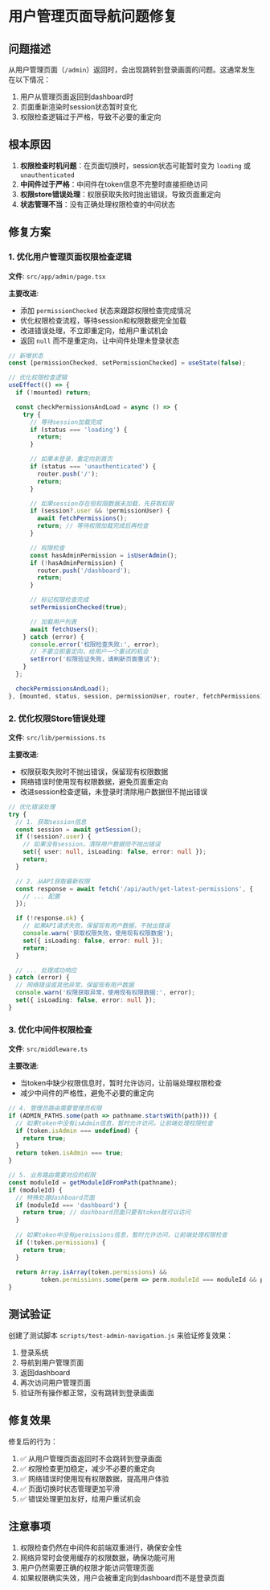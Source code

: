 # 用户管理页面导航问题修复

## 问题描述

从用户管理页面（`/admin`）返回时，会出现跳转到登录画面的问题。这通常发生在以下情况：

1. 用户从管理页面返回到dashboard时
2. 页面重新渲染时session状态暂时变化
3. 权限检查逻辑过于严格，导致不必要的重定向

## 根本原因

1. **权限检查时机问题**：在页面切换时，session状态可能暂时变为 `loading` 或 `unauthenticated`
2. **中间件过于严格**：中间件在token信息不完整时直接拒绝访问
3. **权限store错误处理**：权限获取失败时抛出错误，导致页面重定向
4. **状态管理不当**：没有正确处理权限检查的中间状态

## 修复方案

### 1. 优化用户管理页面权限检查逻辑

**文件**: `src/app/admin/page.tsx`

**主要改进**:
- 添加 `permissionChecked` 状态来跟踪权限检查完成情况
- 优化权限检查流程，等待session和权限数据完全加载
- 改进错误处理，不立即重定向，给用户重试机会
- 返回 `null` 而不是重定向，让中间件处理未登录状态

```typescript
// 新增状态
const [permissionChecked, setPermissionChecked] = useState(false);

// 优化权限检查逻辑
useEffect(() => {
  if (!mounted) return;

  const checkPermissionsAndLoad = async () => {
    try {
      // 等待session加载完成
      if (status === 'loading') {
        return;
      }

      // 如果未登录，重定向到首页
      if (status === 'unauthenticated') {
        router.push('/');
        return;
      }

      // 如果session存在但权限数据未加载，先获取权限
      if (session?.user && !permissionUser) {
        await fetchPermissions();
        return; // 等待权限加载完成后再检查
      }

      // 权限检查
      const hasAdminPermission = isUserAdmin();
      if (!hasAdminPermission) {
        router.push('/dashboard');
        return;
      }

      // 标记权限检查完成
      setPermissionChecked(true);

      // 加载用户列表
      await fetchUsers();
    } catch (error) {
      console.error('权限检查失败:', error);
      // 不要立即重定向，给用户一个重试的机会
      setError('权限验证失败，请刷新页面重试');
    }
  };

  checkPermissionsAndLoad();
}, [mounted, status, session, permissionUser, router, fetchPermissions]);
```

### 2. 优化权限Store错误处理

**文件**: `src/lib/permissions.ts`

**主要改进**:
- 权限获取失败时不抛出错误，保留现有权限数据
- 网络错误时使用现有权限数据，避免页面重定向
- 改进session检查逻辑，未登录时清除用户数据但不抛出错误

```typescript
// 优化错误处理
try {
  // 1. 获取session信息
  const session = await getSession();
  if (!session?.user) {
    // 如果没有session，清除用户数据但不抛出错误
    set({ user: null, isLoading: false, error: null });
    return;
  }

  // 2. 从API获取最新权限
  const response = await fetch('/api/auth/get-latest-permissions', {
    // ... 配置
  });

  if (!response.ok) {
    // 如果API请求失败，保留现有用户数据，不抛出错误
    console.warn('获取权限失败，使用现有权限数据');
    set({ isLoading: false, error: null });
    return;
  }

  // ... 处理成功响应
} catch (error) {
  // 网络错误或其他异常，保留现有用户数据
  console.warn('权限获取异常，使用现有权限数据:', error);
  set({ isLoading: false, error: null });
}
```

### 3. 优化中间件权限检查

**文件**: `src/middleware.ts`

**主要改进**:
- 当token中缺少权限信息时，暂时允许访问，让前端处理权限检查
- 减少中间件的严格性，避免不必要的重定向

```typescript
// 4. 管理员路由需要管理员权限
if (ADMIN_PATHS.some(path => pathname.startsWith(path))) {
  // 如果token中没有isAdmin信息，暂时允许访问，让前端处理权限检查
  if (token.isAdmin === undefined) {
    return true;
  }
  return token.isAdmin === true;
}

// 5. 业务路由需要对应的权限
const moduleId = getModuleIdFromPath(pathname);
if (moduleId) {
  // 特殊处理dashboard页面
  if (moduleId === 'dashboard') {
    return true; // dashboard页面只要有token就可以访问
  }
  
  // 如果token中没有permissions信息，暂时允许访问，让前端处理权限检查
  if (!token.permissions) {
    return true;
  }
  
  return Array.isArray(token.permissions) && 
         token.permissions.some(perm => perm.moduleId === moduleId && perm.canAccess);
}
```

## 测试验证

创建了测试脚本 `scripts/test-admin-navigation.js` 来验证修复效果：

1. 登录系统
2. 导航到用户管理页面
3. 返回dashboard
4. 再次访问用户管理页面
5. 验证所有操作都正常，没有跳转到登录画面

## 修复效果

修复后的行为：

1. ✅ 从用户管理页面返回时不会跳转到登录画面
2. ✅ 权限检查更加稳定，减少不必要的重定向
3. ✅ 网络错误时使用现有权限数据，提高用户体验
4. ✅ 页面切换时状态管理更加平滑
5. ✅ 错误处理更加友好，给用户重试机会

## 注意事项

1. 权限检查仍然在中间件和前端双重进行，确保安全性
2. 网络异常时会使用缓存的权限数据，确保功能可用
3. 用户仍然需要正确的权限才能访问管理页面
4. 如果权限确实失效，用户会被重定向到dashboard而不是登录页面 